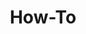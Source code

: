 ---
layout: layouts/taxonomy.njk
title: How-To
description: Posts from category How-To
pagination:
  data: readyPosts.category.how-to
  size: 10
permalink: "category/how-to{% if pagination.pageNumber > 0 %}/{{ pagination.pageNumber | plus: 1 }}{% endif %}/"
taxonomy: Category
---